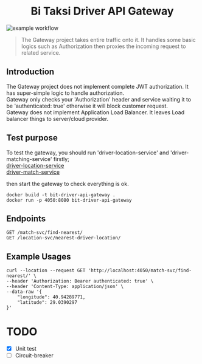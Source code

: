 <h1 align="center">Bi Taksi Driver API Gateway</h1>

![example workflow](https://github.com/ashkan90/bit-driver-api-gateway/actions/workflows/main.yml/badge.svg)

> The Gateway project takes entire traffic onto it. It handles some basic logics such as Authorization then proxies the incoming request to related service. 

## Introduction

The Gateway project does not implement complete JWT authorization. It has super-simple logic to handle authorization. <br>
Gateway only checks your 'Authorization' header and service waiting it to be 'authenticated: true' otherwise it will block customer request. <br>
Gateway does not implement Application Load Balancer. It leaves Load balancer things to server/cloud provider.  

## Test purpose
To test the gateway, you should run 'driver-location-service' and 'driver-matching-service' firstly;<br>
[driver-location-service](https://github.com/ashkan90/bit-driver-location-service) <br>
[driver-match-service](https://github.com/ashkan90/bit-driver-matching-service)

then start the gateway to check everything is ok.
```shell
docker build -t bit-driver-api-gateway .
docker run -p 4050:8080 bit-driver-api-gateway
```

## Endpoints

```console
GET /match-svc/find-nearest/
GET /location-svc/nearest-driver-location/
```

## Example Usages
```shell
curl --location --request GET 'http://localhost:4050/match-svc/find-nearest/' \
--header 'Authorization: Bearer authenticated: true' \
--header 'Content-Type: application/json' \
--data-raw '{
    "longitude": 40.94289771,
    "latitude": 29.0390297
}'
```

# TODO
- [x] Unit test
- [ ] Circuit-breaker
